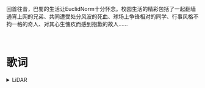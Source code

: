 回首往昔，巴蜀的生活让EuclidNorm十分怀念。校园生活的精彩包括了一起翻墙通宵上网的兄弟、共同遭受处分风波的死血、球场上争锋相对的同学、行事风格不拘一格的奇人、对其心生愧疚而感到抱歉的故人......

<br/>

歌词
=======

<details>
<summary>LiDAR</summary>  
  
<br/>
他们的兄弟伙耍得都太假  halfway crooks还想跟老子赛马


</details>
